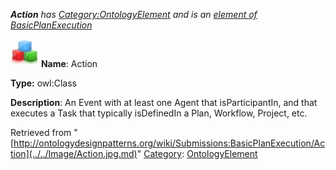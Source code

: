 ___Action__ has [Category:OntologyElement](../../Category/OntologyElement.md "Category:OntologyElement") and is an [element of](../../Property/ElementOf.md "Property:ElementOf") [BasicPlanExecution](../../Submissions/BasicPlanExecution.md "Submissions:BasicPlanExecution")_


  




[![Class](../../images/thumb/2/27/Class.gif/45px-Class.gif)](../../Image/Class.gif.md "Class")
__Name__: Action 


__Type:__ owl:Class 


__Description__: An Event with at least one Agent that isParticipantIn, and that executes a Task that typically isDefinedIn a Plan, Workflow, Project, etc. 





Retrieved from "[http://ontologydesignpatterns.org/wiki/Submissions:BasicPlanExecution/Action](../../Image/Action.jpg.md)"
 [Category](http://ontologydesignpatterns.org/wiki/Special:Categories "Special:Categories"): [OntologyElement](../../Category/OntologyElement.md "Category:OntologyElement")